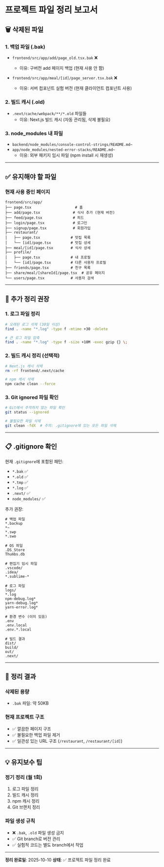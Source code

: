 # 프로젝트 파일 정리 보고서

## 🗑️ 삭제된 파일

### 1. 백업 파일 (.bak)
- `frontend/src/app/add/page_old.tsx.bak` ❌
  - 이유: 구버전 add 페이지 백업 (현재 사용 안 함)
  
- `frontend/src/app/meal/[id]/page_server.tsx.bak` ❌
  - 이유: 서버 컴포넌트 실험 버전 (현재 클라이언트 컴포넌트 사용)

### 2. 빌드 캐시 (.old)
- `.next/cache/webpack/**/*.old` 파일들
  - 이유: Next.js 빌드 캐시 (자동 관리됨, 삭제 불필요)

### 3. node_modules 내 파일
- `backend/node_modules/console-control-strings/README.md~`
- `app/node_modules/nested-error-stacks/README.md~`
  - 이유: 외부 패키지 임시 파일 (npm install 시 재생성)

---

## ✅ 유지해야 할 파일

### 현재 사용 중인 페이지
```
frontend/src/app/
├── page.tsx                    # 홈
├── add/page.tsx               # 식사 추가 (현재 버전)
├── feed/page.tsx              # 피드
├── login/page.tsx             # 로그인
├── signup/page.tsx            # 회원가입
├── restaurant/
│   ├── page.tsx              # 맛집 목록
│   └── [id]/page.tsx         # 맛집 상세
├── meal/[id]/page.tsx        # 식사 상세
├── profile/
│   ├── page.tsx              # 내 프로필
│   └── [id]/page.tsx         # 다른 사용자 프로필
├── friends/page.tsx          # 친구 목록
├── share/meal/[shareId]/page.tsx  # 공유 페이지
└── users/page.tsx            # 사용자 검색
```

---

## 🧹 추가 정리 권장

### 1. 로그 파일 정리
```bash
# 오래된 로그 삭제 (30일 이상)
find . -name "*.log" -type f -mtime +30 -delete

# 큰 로그 파일 압축
find . -name "*.log" -type f -size +10M -exec gzip {} \;
```

### 2. 빌드 캐시 정리 (선택적)
```bash
# Next.js 캐시 삭제
rm -rf frontend/.next/cache

# npm 캐시 삭제
npm cache clean --force
```

### 3. Git ignored 파일 확인
```bash
# Git에서 추적하지 않는 파일 확인
git status --ignored

# 불필요한 파일 삭제
git clean -fdX  # 주의: .gitignore에 있는 모든 파일 삭제
```

---

## 📋 .gitignore 확인

현재 `.gitignore`에 포함된 패턴:
- `*.bak` ✅
- `*.old` ✅
- `*.tmp` ✅
- `*.log` ✅
- `.next/` ✅
- `node_modules/` ✅

추가 권장:
```gitignore
# 백업 파일
*.backup
*~
*.swp
*.swo

# OS 파일
.DS_Store
Thumbs.db

# 편집기 임시 파일
.vscode/
.idea/
*.sublime-*

# 로그 파일
logs/
*.log
npm-debug.log*
yarn-debug.log*
yarn-error.log*

# 환경 변수 (이미 있음)
.env
.env.local
.env.*.local

# 빌드 결과
dist/
build/
out/
.next/
```

---

## 🎯 정리 결과

### 삭제된 용량
- `.bak` 파일: 약 50KB

### 현재 프로젝트 구조
- ✅ 깔끔한 페이지 구조
- ✅ 불필요한 백업 파일 제거
- ✅ 일관성 있는 URL 구조 (`/restaurant`, `/restaurant/[id]`)

---

## 💡 유지보수 팁

### 정기 정리 (월 1회)
1. 로그 파일 정리
2. 빌드 캐시 정리
3. npm 캐시 정리
4. Git 브랜치 정리

### 파일 생성 규칙
- ❌ `.bak`, `.old` 파일 생성 금지
- ✅ Git branch로 버전 관리
- ✅ 실험적 코드는 별도 branch에서 작업

---

**정리 완료일**: 2025-10-10
**상태**: ✅ 프로젝트 파일 정리 완료

